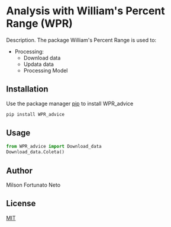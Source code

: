 # Analysis with William's Percent Range (WPR)

Description. 
The package William's Percent Range is used to:
- Processing:
    - Download data
    - Updata data
    - Processing Model

## Installation

Use the package manager [pip](https://pip.pypa.io/en/stable/) to install WPR_advice

```bash
pip install WPR_advice
```

## Usage

```python
from WPR_advice import Download_data
Download_data.Coleta()
```

## Author
Milson Fortunato Neto

## License
[MIT](https://choosealicense.com/licenses/mit/)